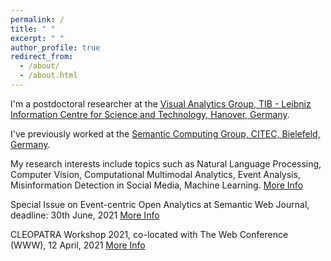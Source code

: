 ```yaml
---
permalink: /
title: " "
excerpt: " "
author_profile: true
redirect_from: 
  - /about/
  - /about.html
---
```


I'm a postdoctoral researcher at the <a href="https://www.tib.eu/en/research-development/visual-analytics/" target="_blank">Visual Analytics Group, TIB - Leibniz Information Centre for Science and Technology, Hanover, Germany</a>. 

I've previously worked at the <a href="http://sc.cit-ec.uni-bielefeld.de/" target="_blank">Semantic Computing Group, CITEC, Bielefeld, Germany</a>.

My research interests include topics such as Natural Language Processing, Computer Vision, Computational Multimodal Analytics, Event Analysis, Misinformation Detection in Social Media, Machine Learning. [More Info](https://sherzod-hakimov.github.io/research/)

Special Issue on Event-centric Open Analytics at Semantic Web Journal, deadline: 30th June, 2021 [More Info](http://www.semantic-web-journal.net/blog/call-papers-special-issue-event-centric-open-analytics)

CLEOPATRA Workshop 2021, co-located with The Web Conference (WWW), 12 April, 2021 [More Info](http://cleopatra-workshop.l3s.uni-hannover.de/)

